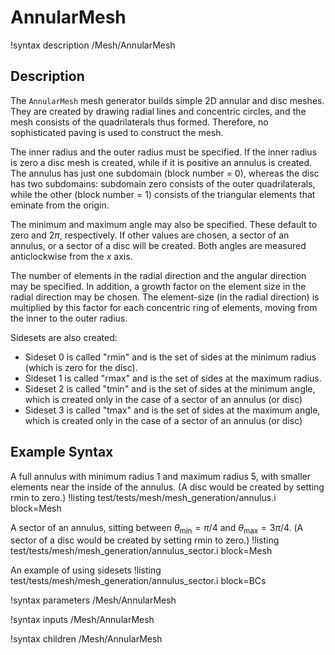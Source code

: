 # AnnularMesh
!syntax description /Mesh/AnnularMesh

## Description

The `AnnularMesh` mesh generator builds simple 2D annular and disc meshes.  They are created by drawing radial lines and concentric circles, and the mesh consists of the quadrilaterals thus formed.  Therefore, no sophisticated paving is used to construct the mesh.

The inner radius and the outer radius must be specified.  If the inner radius is zero a disc mesh is created, while if it is positive an annulus is created.  The annulus has just one subdomain (block number = 0), whereas the disc has two subdomains: subdomain zero consists of the outer quadrilaterals, while the other (block number = 1) consists of the triangular elements that eminate from the origin.

The minimum and maximum angle may also be specified.  These default to zero and $2\pi$, respectively.  If other values are chosen, a sector of an annulus, or a sector of a disc will be created.  Both angles are measured anticlockwise from the $x$ axis.

The number of elements in the radial direction and the angular direction may be specified.  In addition, a growth factor on the element size in the radial direction may be chosen.  The element-size (in the radial direction) is multiplied by this factor for each concentric ring of elements, moving from the inner to the outer radius.

Sidesets are also created:

* Sideset 0 is called "rmin" and is the set of sides at the minimum radius (which is zero for the disc).
* Sideset 1 is called "rmax" and is the set of sides at the maximum radius.
* Sideset 2 is called "tmin" and is the set of sides at the minimum angle, which is created only in the case of a sector of an annulus (or disc)
* Sideset 3 is called "tmax" and is the set of sides at the maximum angle, which is created only in the case of a sector of an annulus (or disc)

## Example Syntax

A full annulus with minimum radius 1 and maximum radius 5, with smaller elements near the inside of the annulus.  (A disc would be created by setting rmin to zero.)
!listing test/tests/mesh/mesh_generation/annulus.i block=Mesh

A sector of an annulus, sitting between $\theta_{\mathrm{min}}=\pi/4$ and $\theta_{\mathrm{max}}=3\pi/4$.   (A sector of a disc would be created by setting rmin to zero.)
!listing test/tests/mesh/mesh_generation/annulus_sector.i block=Mesh

An example of using sidesets
!listing test/tests/mesh/mesh_generation/annulus_sector.i block=BCs

!syntax parameters /Mesh/AnnularMesh

!syntax inputs /Mesh/AnnularMesh

!syntax children /Mesh/AnnularMesh
